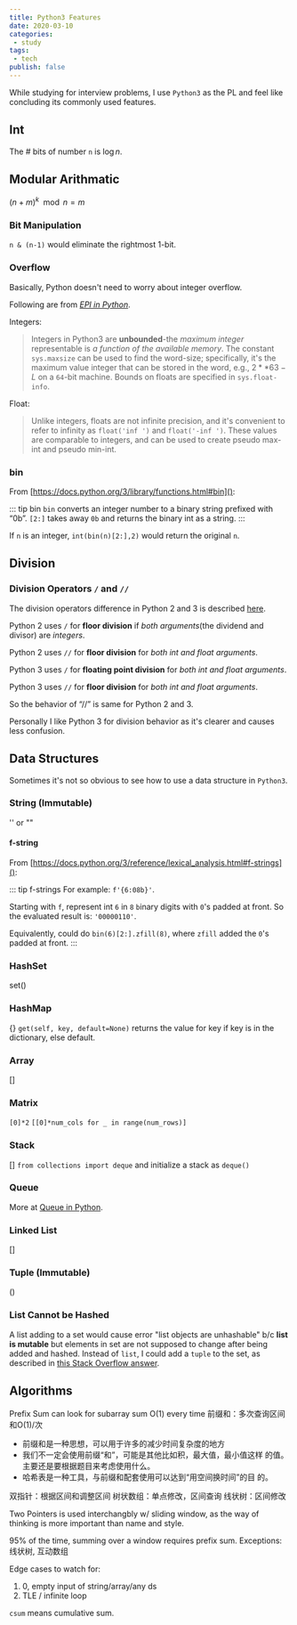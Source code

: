 ```yaml
---
title: Python3 Features
date: 2020-03-10
categories:
 - study
tags:
 - tech
publish: false
---
```


While studying for interview problems, I use `Python3` as the PL and feel like concluding its commonly used features.

<!-- more -->

## Int

The # bits of number `n` is $\log n$.

## Modular Arithmatic

$(n+m)^k \mod n = m$

### Bit Manipulation

`n & (n-1)` would eliminate the rightmost 1-bit.

### Overflow

Basically, Python doesn't need to worry about integer overflow.

Following are from [*EPI in Python*](https://www.amazon.com/Elements-Programming-Interviews-Python-Insiders/dp/1537713949).

Integers:

> Integers in Python3 are **unbounded**-the *maximum integer* representable is *a function of the available memory*. The constant `sys.maxsize` can be used to find the word-size; specifically, it's the maximum value integer that can be stored in the word, e.g., $2**63 - L$ on a `64`-bit machine. Bounds on floats are specified in `sys.float-info`.

Float:

> Unlike integers, floats are not infinite precision, and it's convenient to refer to infinity as `float('inf ')` and `float('-inf ')`. These values are comparable to integers, and can be used to create pseudo max-int and pseudo min-int.

### bin

From [https://docs.python.org/3/library/functions.html#bin]():

::: tip bin
`bin` converts an integer number to a binary string prefixed with “0b”. `[2:]` takes away `0b` and returns the binary int as a string.
:::

If `n` is an integer, `int(bin(n)[2:],2)` would return the original `n`.

## Division

### Division Operators `/` and `//`

The division operators difference in Python 2 and 3 is described [here](https://www.geeksforgeeks.org/division-operator-in-python/).

Python 2 uses `/` for **floor division** if *both arguments*(the dividend and divisor) are *integers*.

Python 2 uses `//` for **floor division** for *both int and float arguments*.

Python 3 uses `/` for **floating point division** for *both int and float arguments*.

Python 3 uses `//` for **floor division** for *both int and float arguments*.

So the behavior of “//” is same for Python 2 and 3.

Personally I like Python 3 for division behavior as it's clearer and causes less confusion.

## Data Structures

Sometimes it's not so obvious to see how to use a data structure in `Python3`.

### String (Immutable)

'' or ""

#### f-string

From [https://docs.python.org/3/reference/lexical_analysis.html#f-strings]():

::: tip f-strings
For example: `f'{6:08b}'`.

Starting with `f`, represent int `6` in `8` `b`inary digits with `0`'s padded at front. So the evaluated result is: `'00000110'`.

Equivalently, could do `bin(6)[2:].zfill(8)`, where `zfill` added the `0`'s padded at front.
:::

### HashSet

set()

### HashMap

{}
`get(self, key, default=None)` returns the value for key if key is in the dictionary, else default.

### Array

[]

### Matrix

`[0]*2`
`[[0]*num_cols for _ in range(num_rows)]`

### Stack

[]
`from collections import deque` and initialize a stack as `deque()`

### Queue

More at [Queue in Python](https://www.geeksforgeeks.org/queue-in-python/).

### Linked List

[]

### Tuple (Immutable)

()

### List Cannot be Hashed

A list adding to a set would cause error "list objects are unhashable" b/c **list is mutable** but elements in set are not supposed to change after being added and hashed. Instead of `list`, I could add a `tuple` to the set, as described in [this Stack Overflow answer](https://stackoverflow.com/a/1306653/6421652).

## Algorithms

Prefix Sum can look for subarray sum O(1) every time
前缀和：多次查询区间和O(1)/次
- 前缀和是⼀种思想，可以⽤于许多的减少时间复杂度的地⽅
- 我们不⼀定会使⽤前缀“和”，可能是其他⽐如积，最⼤值，最⼩值这样 的值。主要还是要根据题⽬来考虑使⽤什么。
- 哈希表是⼀种⼯具，与前缀和配套使⽤可以达到“⽤空间换时间”的⽬ 的。

双指针：根据区间和调整区间
树状数组：单点修改，区间查询
线状树：区间修改

Two Pointers is used interchangbly w/ sliding window, as the way of thinking is more important than name and style.

95% of the time, summing over a window requires prefix sum. Exceptions: 线状树, 互动数组

Edge cases to watch for:

1. 0, empty input of string/array/any ds
2. TLE / infinite loop

`csum` means cumulative sum.
